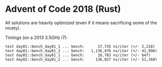 # Advent of Code 2018 (Rust)

All solutions are heavily optimized (even if it means sacrificing some of
the nicety).

Timings (on a 2013 3.5GHz i7):

```
test day01::bench_day01_1 ... bench:      17,735 ns/iter (+/- 2,218)
test day01::bench_day01_2 ... bench:   1,136,476 ns/iter (+/- 42,996)
test day02::bench_day01_1 ... bench:      18,783 ns/iter (+/- 647)
test day02::bench_day01_2 ... bench:     136,027 ns/iter (+/- 51,168)
```
